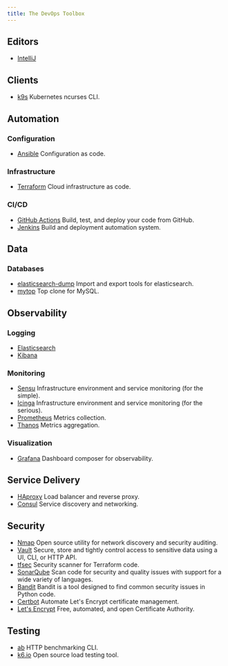 ```yaml
---
title: The DevOps Toolbox
---
```



## Editors

* [IntelliJ](https://jetbrains.com)

## Clients

* [k9s](https://k9scli.io) Kubernetes ncurses CLI.


## Automation

### Configuration

* [Ansible](https://ansible.com) Configuration as code.

### Infrastructure

* [Terraform](https://terraform.io) Cloud infrastructure as code.

### CI/CD

* [GitHub Actions](https://github.com/features/actions) Build, test, and deploy your code from GitHub.
* [Jenkins](https://jenkins.io) Build and deployment automation system.

## Data

### Databases

* [elasticsearch-dump](https://github.com/elasticsearch-dump/elasticsearch-dump) Import and export tools for elasticsearch. 
* [mytop](http://jeremy.zawodny.com/mysql/mytop) Top clone for MySQL.

## Observability

### Logging

* [Elasticsearch](https://www.elastic.co/elasticsearch)
* [Kibana](https://www.elastic.co/kibana)

### Monitoring

* [Sensu](http://sensu.io) Infrastructure environment and service monitoring (for the simple).
* [Icinga](https://icinga.com) Infrastructure environment and service monitoring (for the serious).
* [Prometheus](https://prometheus.io) Metrics collection.
* [Thanos](https://thanos.io) Metrics aggregation.

### Visualization

* [Grafana](https://grafana.com) Dashboard composer for observability.

## Service Delivery

* [HAproxy](https://haproxy.com) Load balancer and reverse proxy.
* [Consul](https://www.consul.io) Service discovery and networking.

## Security

* [Nmap](https://nmap.org) Open source utility for network discovery and security auditing.
* [Vault](https://www.vaultproject.io) Secure, store and tightly control access to sensitive data using a UI, CLI, or HTTP API.
* [tfsec](https://github.com/tfsec/tfsec) Security scanner for Terraform code.
* [SonarQube](https://www.sonarqube.org) Scan code for security and quality issues with support for a wide variety of languages.
* [Bandit](https://github.com/PyCQA/bandit) Bandit is a tool designed to find common security issues in Python code.
* [Certbot](https://github.com/certbot/certbot) Automate Let's Encrypt certificate management.
* [Let's Encrypt](https://letsencrypt.org) Free, automated, and open Certificate Authority.
## Testing

* [ab](https://httpd.apache.org/docs/2.4/programs/ab.html) HTTP benchmarking CLI.
* [k6.io](https://k6.io) Open source load testing tool.
